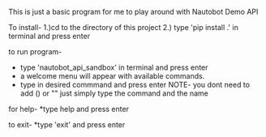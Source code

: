 This is just a basic program for me to play around with Nautobot Demo API

To install-
1.)cd to the directory of this project
2.) type 'pip install .' in terminal and press enter


to run program-
* type 'nautobot_api_sandbox' in terminal and press enter
* a welcome menu will appear with available commands. 
* type in desired commmand and press enter NOTE- you dont need to add () or "" just simply type the command and the name 

for help-
*type help and press enter

to exit-
*type 'exit' and press enter